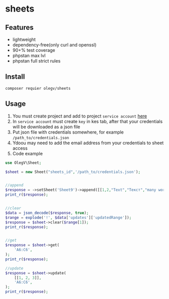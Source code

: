# sheets
## Features
- lightweight
- dependency-free(only curl and openssl)
- 90+% test coverage
- phpstan max lvl
- phpstan full strict rules

## Install
```shell
composer requier olegv/sheets
```

## Usage
1. You must create project and add to project `service account` [here](https://console.cloud.google.com/projectselector2/iam-admin/serviceaccounts?hl=ru&inv=1&invt=AbreJg&supportedpurview=project)
2. In `service account` must create `key` in kes tab, after that your credentials will be downloaded as a json file
3. Put json file with credentials somewhere, for example `/path_to/credentials.json`
4. Ydoou may need to add the email address from your credentials to sheet access
5. Code example 
```php
use OlegV\Sheet;

$sheet = new Sheet("sheets_id",'/path_to/credentials.json');


//append
$response = ->setSheet('Sheet9')->append([[1,2,"Text","Текст","many words many words many words",6,7,8,9]], 'R1C1');
print_r($response);


//clear
$data = json_decode($response, true);
$range = explode('!', $data['updates']['updatedRange']);
$response = $sheet->clear($range[1]);
print_r($response);


//get
$response = $sheet->get(
    'A6:C6',
);
print_r($response);

//update
$response = $sheet->update(
    [[1, 2, 3]],
    'A6:C6',
);
print_r($response);
```